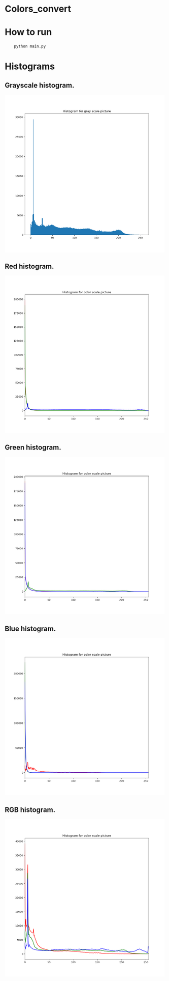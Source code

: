 # Colors_convert

# How to run
```
	python main.py
```
# Histograms

## Grayscale histogram.
![Screenshot](grayscale_hist.png "Grayscale histogram.")

## Red histogram.
![Screenshot](red_hist.png "Red histogram.")

## Green histogram.
![Screenshot](green_hist.png "Green histogram.")

## Blue histogram.
![Screenshot](blue_hist.png "Blue histogram.")

## RGB histogram.
![Screenshot](rgb_hist.png "RGB histogram.")
